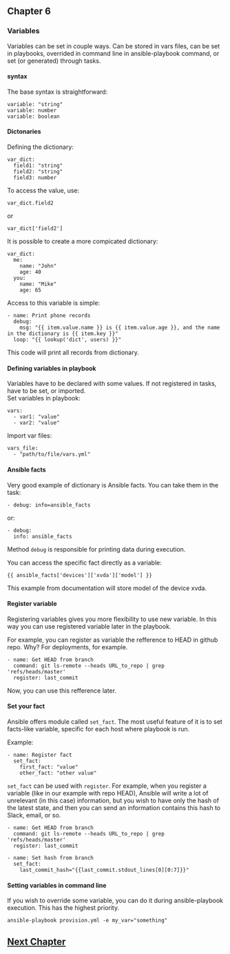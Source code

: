## Chapter 6
### Variables

Variables can be set in couple ways. Can be stored in vars files, can be
set in playbooks, overrided in command line in ansible-playbook command, or
set (or generated) through tasks.

#### syntax

The base syntax is straightforward:

```
variable: "string"
variable: number
variable: boolean
```

#### Dictonaries

Defining the dictionary:

```
var_dict:
  field1: "string"
  field2: "string"
  field3: number
```

To access the value, use:

```
var_dict.field2
```

or

```
var_dict['field2']
```

It is possible to create a more compicated dictionary:

```
var_dict:
  me:
    name: "John"
    age: 40
  you:
    name: "Mike"
    age: 65
```

Access to this variable is simple:

```
- name: Print phone records
  debug:
    msg: "{{ item.value.name }} is {{ item.value.age }}, and the name in the dictionary is {{ item.key }}"
  loop: "{{ lookup('dict', users) }}"
```

This code will print all records from dictionary.

#### Defining variables in playbook

Variables have to be declared with some values. If not registered in tasks,
have to be set, or imported.  
Set variables in playbook:

```
vars:
  - var1: "value"
  - var2: "value"
```

Import var files:

```
vars_file:
  - "path/to/file/vars.yml"
```

#### Ansible facts

Very good example of dictionary is Ansible facts. You can take them in the
task:

```
- debug: info=ansible_facts
```

or:

```
- debug:
  info: ansible_facts
```

Method `debug` is responsible for printing data during execution.

You can access the specific fact directly as a variable:

```
{{ ansible_facts['devices']['xvda']['model'] }}
```

This example from documentation will store model of the device xvda.

#### Register variable

Registering variables gives you more flexibility to use new variable. In this way 
you can use registered variable later in the playbook.

For example, you can register as variable the refference to HEAD in github repo.
Why? For deployments, for example.

```
- name: Get HEAD from branch
  command: git ls-remote --heads URL_to_repo | grep 'refs/heads/master'
  register: last_commit
```

Now, you can use this refference later.

#### Set your fact

Ansible offers module called `set_fact`. The most useful feature of it is to
set facts-like variable, specific for each host where playbook is run.

Example:

```
- name: Register fact
  set_fact:
    first_fact: "value"
    other_fact: "other value"
```

`set_fact` can be used with `register`. For example, when you register a
variable (like in our example with repo HEAD), Ansible will write a lot 
of unrelevant (in this case) information, but you wish to have only the 
hash of the latest state, and then you can send an information contains 
this hash to Slack, email, or so.

```
- name: Get HEAD from branch
  command: git ls-remote --heads URL_to_repo | grep 'refs/heads/master'
  register: last_commit

- name: Set hash from branch
  set_fact:
    last_commit_hash="{{last_commit.stdout_lines[0][0:7]}}"
```

#### Setting variables in command line

If you wish to override some variable, you can do it during ansible-playbook 
execution. This has the highest priority.

```
ansible-playbook provision.yml -e my_var="something"
```
## [Next Chapter](../Chapter-07/README.md)

